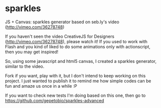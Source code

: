 sparkles
========

JS + Canvas: sparkles generator based on seb.ly's video (http://vimeo.com/36278748)

If you haven't seen the video CreativeJS for Designers (http://vimeo.com/36278748), please watch it! If you used to work with Flash and you kind of liked to do some animations only with actionscript, then you may get inspired!

So, using some javascript and html5 canvas, I created a sparkles generator, similar to the video.

Fork if you want, play with it, but I don't intend to keep working on this project. I just wanted to publish it to remind me how simple codes can be fun and amaze us once in a while :P

If you want to check new tests I'm doing based on this one, then go to https://github.com/gepetobio/sparkles-advanced